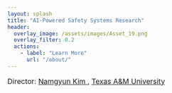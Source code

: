 ```yaml
---
layout: splash
title: "AI-Powered Safety Systems Research"
header:
  overlay_image: /assets/images/Asset_19.png
  overlay_filter: 0.2
  actions:
    - label: "Learn More"
      url: "/about/"
---
```


<p style="font-size:1.0rem; font-weight:400; margin-bottom:2rem;">
  Director: 
  <a href="https://www.arch.tamu.edu/staff/namgyun-kim/" target="_blank"; text-decoration:underline;">
    Namgyun Kim
  </a>, 
  <a href="https://www.tamu.edu/" target="_blank"; text-decoration:underline;">
    Texas A&amp;M University
  </a>
</p>
